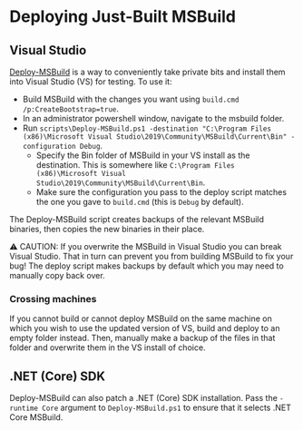 # Deploying Just-Built MSBuild

## Visual Studio

[Deploy-MSBuild](https://github.com/dotnet/msbuild/blob/deploy-msbuild/scripts/Deploy-MSBuild.ps1) is a way to conveniently take private bits and install them into Visual Studio (VS) for testing. To use it:

- Build MSBuild with the changes you want using `build.cmd /p:CreateBootstrap=true`.
- In an administrator powershell window, navigate to the msbuild folder.
- Run `scripts\Deploy-MSBuild.ps1 -destination "C:\Program Files (x86)\Microsoft Visual Studio\2019\Community\MSBuild\Current\Bin" -configuration Debug`.
  - Specify the Bin folder of MSBuild in your VS install as the destination. This is somewhere like `C:\Program Files (x86)\Microsoft Visual Studio\2019\Community\MSBuild\Current\Bin`.
  - Make sure the configuration you pass to the deploy script matches the one you gave to `build.cmd` (this is `Debug` by default).

The Deploy-MSBuild script creates backups of the relevant MSBuild binaries, then copies the new binaries in their place.

⚠ CAUTION: If you overwrite the MSBuild in Visual Studio you can break Visual Studio. That in turn can prevent you from building MSBuild to fix your bug! The deploy script makes backups by default which you may need to manually copy back over.

### Crossing machines

If you cannot build or cannot deploy MSBuild on the same machine on which you wish to use the updated version of VS, build and deploy to an empty folder instead. Then, manually make a backup of the files in that folder and overwrite them in the VS install of choice.

## .NET (Core) SDK

Deploy-MSBuild can also patch a .NET (Core) SDK installation. Pass the `-runtime Core` argument to `Deploy-MSBuild.ps1` to ensure that it selects .NET Core MSBuild.
